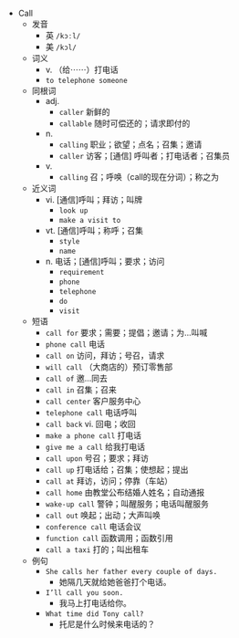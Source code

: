 - Call
  - 发音
    - 英 `/kɔːl/`
    - 美 `/kɔl/`
  - 词义
    - v. （给⋯⋯）打电话
    - `to telephone someone`
  - 同根词
    - adj.
      - `caller` 新鲜的
      - `callable` 随时可偿还的；请求即付的
    - n.
      - `calling` 职业；欲望；点名；召集；邀请
      - `caller` 访客；[通信] 呼叫者；打电话者；召集员
    - v.
      - `calling` 召；呼唤（call的现在分词）；称之为
  - 近义词
    - vi. [通信]呼叫；拜访；叫牌
      - `look up`
      - `make a visit to`
    - vt. [通信]呼叫；称呼；召集
      - `style`
      - `name`
    - n. 电话；[通信]呼叫；要求；访问
      - `requirement`
      - `phone`
      - `telephone`
      - `do`
      - `visit`
  - 短语
    - `call for` 要求；需要；提倡；邀请；为…叫喊 
    - `phone call` 电话 
    - `call on` 访问，拜访；号召，请求 
    - `will call` （大商店的）预订零售部 
    - `call of` 邀…同去 
    - `call in` 召集；召来 
    - `call center` 客户服务中心 
    - `telephone call` 电话呼叫 
    - `call back` vi. 回电；收回 
    - `make a phone call` 打电话 
    - `give me a call` 给我打电话 
    - `call upon` 号召；要求；拜访 
    - `call up` 打电话给；召集；使想起；提出 
    - `call at` 拜访，访问；停靠（车站） 
    - `call home` 由教堂公布结婚人姓名；自动通报 
    - `wake-up call` 警钟；叫醒服务；电话叫醒服务 
    - `call out` 唤起；出动；大声叫唤 
    - `conference call` 电话会议 
    - `function call` 函数调用；函数引用 
    - `call a taxi` 打的；叫出租车 
  - 例句
    - `She calls her father every couple of days.`
      - 她隔几天就给她爸爸打个电话。
    - `I’ll call you soon.`
      - 我马上打电话给你。
    - `What time did Tony call?`
      - 托尼是什么时候来电话的？

